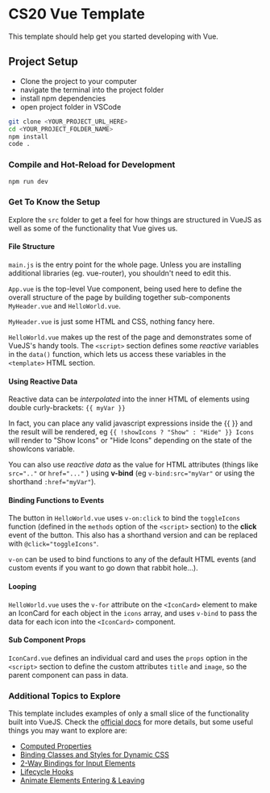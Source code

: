 # CS20 Vue Template

This template should help get you started developing with Vue.

## Project Setup

- Clone the project to your computer
- navigate the terminal into the project folder
- install npm dependencies
- open project folder in VSCode

```sh
git clone <YOUR_PROJECT_URL_HERE>
cd <YOUR_PROJECT_FOLDER_NAME>
npm install
code .
```

### Compile and Hot-Reload for Development

```sh
npm run dev
```

### Get To Know the Setup

Explore the `src` folder to get a feel for how things are structured in VueJS as well as some of the functionality that Vue gives us.

#### File Structure

`main.js` is the entry point for the whole page. Unless you are installing additional libraries (eg. vue-router), you shouldn't need to edit this.

`App.vue` is the top-level Vue component, being used here to define the overall structure of the page by building together sub-components `MyHeader.vue` and `HelloWorld.vue`.

`MyHeader.vue` is just some HTML and CSS, nothing fancy here.

`HelloWorld.vue` makes up the rest of the page and demonstrates some of VueJS's handy tools. The `<script>` section defines some _reactive_ variables in the `data()` function, which lets us access these variables in the `<template>` HTML section.

#### Using Reactive Data

Reactive data can be _interpolated_ into the inner HTML of elements using double curly-brackets: `{{ myVar }}`

In fact, you can place any valid javascript expressions inside the {{ }} and the result will be rendered, eg `{{ !showIcons ? "Show" : "Hide" }} Icons` will render to "Show Icons" or "Hide Icons" depending on the state of the showIcons variable.

You can also use _reactive data_ as the value for HTML attributes (things like `src=".."` or `href="..."` ) using **v-bind** (eg `v-bind:src="myVar"` or using the shorthand `:href="myVar"`).

#### Binding Functions to Events

The button in `HelloWorld.vue` uses `v-on:click` to bind the `toggleIcons` function (defined in the `methods` option of the `<script>` section) to the **click** event of the button. This also has a shorthand version and can be replaced with `@click="toggleIcons"`.

`v-on` can be used to bind functions to any of the default HTML events (and custom events if you want to go down that rabbit hole...).

#### Looping

`HelloWorld.vue` uses the `v-for` attribute on the `<IconCard>` element to make an IconCard for each object in the `icons` array, and uses `v-bind` to pass the data for each icon into the `<IconCard>` component.

#### Sub Component Props

`IconCard.vue` defines an individual card and uses the `props` option in the `<script>` section to define the custom attributes `title` and `image`, so the parent component can pass in data.

### Additional Topics to Explore

This template includes examples of only a small slice of the functionality built into VueJS. Check the [official docs](https://vuejs.org/guide/introduction.html) for more details, but some useful things you may want to explore are:

- [Computed Properties](https://vuejs.org/guide/essentials/computed.html)
- [Binding Classes and Styles for Dynamic CSS](https://vuejs.org/guide/essentials/class-and-style.html)
- [2-Way Bindings for Input Elements](https://vuejs.org/guide/essentials/forms.html)
- [Lifecycle Hooks](https://vuejs.org/guide/essentials/lifecycle.html)
- [Animate Elements Entering & Leaving](https://vuejs.org/guide/built-ins/transition.html)
